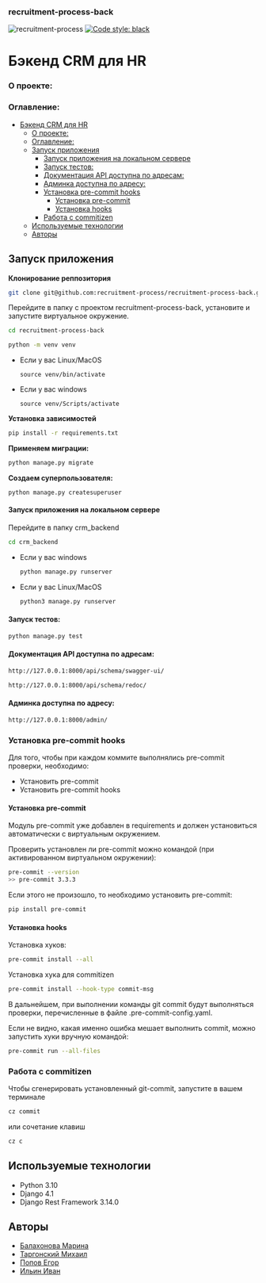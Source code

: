 ### recruitment-process-back

![recruitment-process](https://github.com/recruitment-process/recruitment-process-back/actions/workflows/commit-tests.yml/badge.svg) [![Code style: black](https://img.shields.io/badge/code%20style-black-000000.svg)](https://github.com/psf/black)


# Бэкенд CRM для HR

### О проекте:

### Оглавление:
- [Бэкенд CRM для HR](#бэкенд-crm-для-hr)
    - [О проекте:](#о-проекте)
    - [Оглавление:](#оглавление)
  - [Запуск приложения](#запуск-приложения)
      - [Запуск приложения на локальном сервере](#запуск-приложения-на-локальном-сервере)
      - [Запуск тестов:](#запуск-тестов)
      - [Документация API доступна по адресам:](#документация-api-доступна-по-адресам)
      - [Админка доступна по адресу:](#админка-доступна-по-адресу)
    - [Установка pre-commit hooks](#установка-pre-commit-hooks)
      - [Установка pre-commit](#установка-pre-commit)
      - [Установка hooks](#установка-hooks)
    - [Работа с commitizen](#работа-с-commitizen)
  - [Используемые технологии](#используемые-технологии)
  - [Авторы](#авторы)

## Запуск приложения
**Клонирование реппозитория**

```sh
git clone git@github.com:recruitment-process/recruitment-process-back.git
```

Перейдите в папку с проектом recruitment-process-back, установите и запустите виртуальное окружение.

```sh
cd recruitment-process-back
```

```sh
python -m venv venv
```

* Если у вас Linux/MacOS

    ```
    source venv/bin/activate
    ```

* Если у вас windows

    ```
    source venv/Scripts/activate
    ```
**Установка зависимостей**

  ```sh
  pip install -r requirements.txt
  ```
**Применяем миграции:**

  ```sh
  python manage.py migrate
  ```
**Создаем суперпользователя:**

  ```
  python manage.py createsuperuser
  ```
#### Запуск приложения на локальном сервере
Перейдите в папку crm_backend
```sh
cd crm_backend
```

* Если у вас windows
    ```sh
    python manage.py runserver
    ```
* Если у вас Linux/MacOS
    ```sh
    python3 manage.py runserver
    ```
#### Запуск тестов:
```sh
python manage.py test
```

#### Документация API доступна по адресам:
```sh
http://127.0.0.1:8000/api/schema/swagger-ui/
```
```sh
http://127.0.0.1:8000/api/schema/redoc/
```

#### Админка доступна по адресу:

```sh
http://127.0.0.1:8000/admin/
```
### Установка pre-commit hooks

Для того, чтобы при каждом коммите выполнялись pre-commit проверки, необходимо:
- Установить pre-commit
- Установить pre-commit hooks

#### Установка pre-commit
Модуль pre-commit уже добавлен в requirements и должен установиться автоматически с виртуальным окружением.

Проверить установлен ли pre-commit можно командой (при активированном виртуальном окружении):
```sh
pre-commit --version
>> pre-commit 3.3.3
```

Если этого не произошло, то необходимо установить pre-commit:
```sh
pip install pre-commit
```

#### Установка hooks
Установка хуков:
```sh
pre-commit install --all
```
Установка хука для commitizen
```sh
pre-commit install --hook-type commit-msg
```
В дальнейшем, при выполнении команды git commit будут выполняться проверки, перечисленные в файле .pre-commit-config.yaml.

Если не видно, какая именно ошибка мешает выполнить commit, можно запустить хуки вручную командой:
```sh
pre-commit run --all-files
```

### Работа с commitizen
Чтобы сгенерировать установленный git-commit, запустите в вашем терминале
```sh
cz commit
```
или сочетание клавиш
```sh
cz c
```

## Используемые технологии
- Python 3.10
- Django 4.1
- Django Rest Framework 3.14.0

## Авторы
- [Балахонова Марина](https://github.com/margoloko)
- [Таргонский Михаил](https://github.com/mishatar)
- [Попов Егор](https://github.com/DOSuzer)
- [Ильин Иван](https://github.com/ivan-hedgehog)
